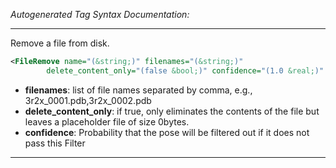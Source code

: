 _Autogenerated Tag Syntax Documentation:_

---
Remove a file from disk.

```xml
<FileRemove name="(&string;)" filenames="(&string;)"
        delete_content_only="(false &bool;)" confidence="(1.0 &real;)" />
```

-   **filenames**: list of file names separated by comma, e.g., 3r2x_0001.pdb,3r2x_0002.pdb
-   **delete_content_only**: if true, only eliminates the contents of the file but leaves a placeholder file of size 0bytes.
-   **confidence**: Probability that the pose will be filtered out if it does not pass this Filter

---
